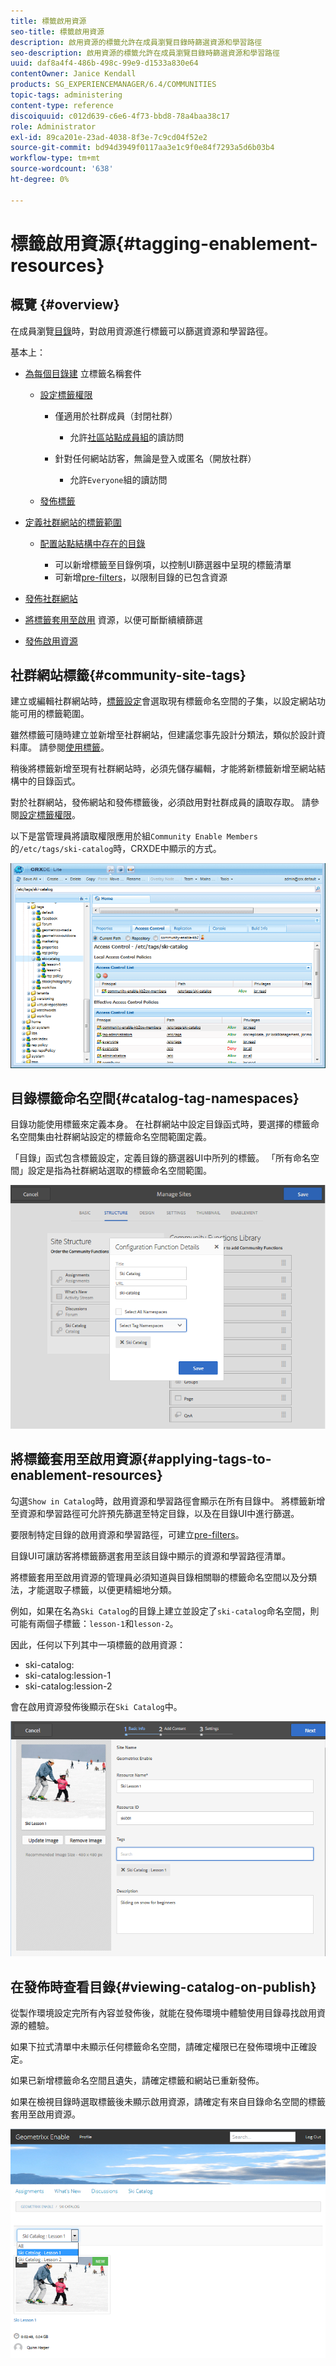 ```yaml
---
title: 標籤啟用資源
seo-title: 標籤啟用資源
description: 啟用資源的標籤允許在成員瀏覽目錄時篩選資源和學習路徑
seo-description: 啟用資源的標籤允許在成員瀏覽目錄時篩選資源和學習路徑
uuid: daf8a4f4-486b-498c-99e9-d1533a830e64
contentOwner: Janice Kendall
products: SG_EXPERIENCEMANAGER/6.4/COMMUNITIES
topic-tags: administering
content-type: reference
discoiquuid: c012d639-c6e6-4f73-bbd8-78a4baa38c17
role: Administrator
exl-id: 89ca201e-23ad-4038-8f3e-7c9cd04f52e2
source-git-commit: bd94d3949f0117aa3e1c9f0e84f7293a5d6b03b4
workflow-type: tm+mt
source-wordcount: '638'
ht-degree: 0%

---
```


# 標籤啟用資源{#tagging-enablement-resources}

## 概覽 {#overview}

在成員瀏覽[目錄](functions.md#catalog-function)時，對啟用資源進行標籤可以篩選資源和學習路徑。

基本上：

* [為每個目錄建](../../help/sites-administering/tags.md#creating-a-namespace) 立標籤名稱套件

   * [設定標籤權限](../../help/sites-administering/tags.md#setting-tag-permissions)

      * 僅適用於社群成員（封閉社群）

         * 允許[社區站點成員組](users.md#publish-group-roles)的讀訪問
      * 針對任何網站訪客，無論是登入或匿名（開放社群）

         * 允許`Everyone`組的讀訪問
   * [發佈標籤](../../help/sites-administering/tags.md#publishing-tags)



* [定義社群網站的標籤範圍](sites-console.md#tagging)

   * [配置站點結構中存在的目錄](functions.md#catalog-function)

      * 可以新增標籤至目錄例項，以控制UI篩選器中呈現的標籤清單
      * 可新增[pre-filters](catalog-developer-essentials.md#pre-filters)，以限制目錄的已包含資源

* [發佈社群網站](sites-console.md#publishing-the-site)
* [將標籤套用至啟用](resources.md#create-a-resource) 資源，以便可斷斷續續篩選
* [發佈啟用資源](resources.md#publish)

## 社群網站標籤{#community-site-tags}

建立或編輯社群網站時，[標籤設定](sites-console.md#tagging)會選取現有標籤命名空間的子集，以設定網站功能可用的標籤範圍。

雖然標籤可隨時建立並新增至社群網站，但建議您事先設計分類法，類似於設計資料庫。 請參閱[使用標籤](../../help/sites-authoring/tags.md)。

稍後將標籤新增至現有社群網站時，必須先儲存編輯，才能將新標籤新增至網站結構中的目錄函式。

對於社群網站，發佈網站和發佈標籤後，必須啟用對社群成員的讀取存取。 請參閱[設定標籤權限](../../help/sites-administering/tags.md#setting-tag-permissions)。

以下是當管理員將讀取權限應用於組`Community Enable Members`的`/etc/tags/ski-catalog`時，CRXDE中顯示的方式。

![chlimage_1-420](assets/chlimage_1-420.png)

## 目錄標籤命名空間{#catalog-tag-namespaces}

目錄功能使用標籤來定義本身。 在社群網站中設定目錄函式時，要選擇的標籤命名空間集由社群網站設定的標籤命名空間範圍定義。

「目錄」函式包含標籤設定，定義目錄的篩選器UI中所列的標籤。 「所有命名空間」設定是指為社群網站選取的標籤命名空間範圍。

![chlimage_1-421](assets/chlimage_1-421.png)

## 將標籤套用至啟用資源{#applying-tags-to-enablement-resources}

勾選`Show in Catalog`時，啟用資源和學習路徑會顯示在所有目錄中。 將標籤新增至資源和學習路徑可允許預先篩選至特定目錄，以及在目錄UI中進行篩選。

要限制特定目錄的啟用資源和學習路徑，可建立[pre-filters](catalog-developer-essentials.md#pre-filters)。

目錄UI可讓訪客將標籤篩選套用至該目錄中顯示的資源和學習路徑清單。

將標籤套用至啟用資源的管理員必須知道與目錄相關聯的標籤命名空間以及分類法，才能選取子標籤，以便更精細地分類。

例如，如果在名為`Ski Catalog`的目錄上建立並設定了`ski-catalog`命名空間，則可能有兩個子標籤：`lesson-1`和`lesson-2`。

因此，任何以下列其中一項標籤的啟用資源：

* ski-catalog:
* ski-catalog:lession-1
* ski-catalog:lession-2

會在啟用資源發佈後顯示在`Ski Catalog`中。

![chlimage_1-422](assets/chlimage_1-422.png)

## 在發佈時查看目錄{#viewing-catalog-on-publish}

從製作環境設定完所有內容並發佈後，就能在發佈環境中體驗使用目錄尋找啟用資源的體驗。

如果下拉式清單中未顯示任何標籤命名空間，請確定權限已在發佈環境中正確設定。

如果已新增標籤命名空間且遺失，請確定標籤和網站已重新發佈。

如果在檢視目錄時選取標籤後未顯示啟用資源，請確定有來自目錄命名空間的標籤套用至啟用資源。

![chlimage_1-423](assets/chlimage_1-423.png)
